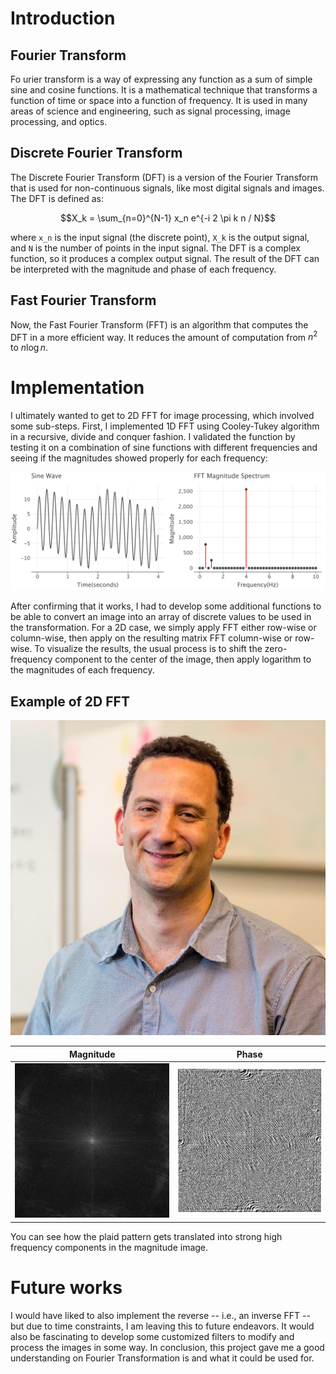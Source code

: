 # Introduction

## Fourier Transform

Fo
urier transform is a way of expressing any function as a sum of simple sine
and cosine functions. It is a mathematical technique that transforms a function
of time or space into a function of frequency. It is used in many areas of
science and engineering, such as signal processing, image processing, and
optics.

## Discrete Fourier Transform

The Discrete Fourier Transform (DFT) is a version of the Fourier Transform that
is used for non-continuous signals, like most digital signals and images. The
DFT is defined as:

```math
X_k = \sum_{n=0}^{N-1} x_n e^{-i 2 \pi k n / N}
```

where `x_n` is the input signal (the discrete point), `X_k` is the output 
signal, and `N` is the number of points in the input signal. The DFT is a 
complex function, so it produces a complex output signal. The result of the 
DFT can be interpreted with the magnitude and phase of each frequency.

## Fast Fourier Transform

Now, the Fast Fourier Transform (FFT) is an algorithm that computes the DFT 
in a more efficient way. It reduces the amount of computation from $n^2$ to 
$n\log{n}$. 

# Implementation

I ultimately wanted to get to 2D FFT for image processing, which involved 
some sub-steps. First, I implemented 1D FFT using Cooley-Tukey algorithm in a 
recursive, divide and conquer fashion. I validated the function by testing 
it on a combination of sine functions with different frequencies and seeing 
if the magnitudes showed properly for each frequency:

![1D_plot](data/1D_plot.png)

After confirming that it works, I had to develop some additional functions 
to be able to convert an image into an array of discrete values to be used 
in the transformation. For a 2D case, we simply apply FFT either row-wise or 
column-wise, then apply on the resulting matrix FFT column-wise or row-wise. 
To visualize the results, the usual process is to shift the zero-frequency 
component to the center of the image, then apply logarithm to the magnitudes 
of each frequency. 

## Example of 2D FFT

![paul](data/paul.tiff)

|             Magnitude              |                 Phase                  |
|:----------------------------------:|:--------------------------------------:|
| ![result_mag](data/result_mag.png) | ![result_phase](data/result_phase.png) |

You can see how the plaid pattern gets translated into strong high frequency 
components in the magnitude image. 

# Future works

I would have liked to also implement the reverse -- i.e., an inverse FFT -- 
but due to time constraints, I am leaving this to future endeavors. It would 
also be fascinating to develop some customized filters to modify and process 
the images in some way. In conclusion, this project gave me a good 
understanding on Fourier Transformation is and what it could be used for. 